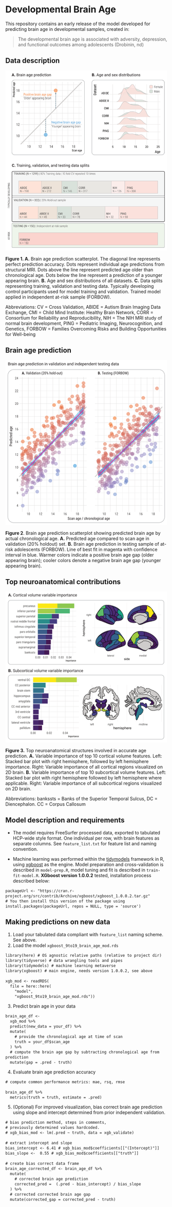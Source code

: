 # Developmental Brain Age

This repository contains an early release of the model developed for predicting brain age in developmental samples, created in:

> The developmental brain age is associated with adversity, depression, and functional outcomes among adolescents (Drobinin, nd)

## Data description

![Data splits](https://github.com/GitDro/DevelopmentalBrainAge/blob/master/figures/1.%20Brain%20age%2C%20age%20dist%2C%20data%20splits.png)

**Figure 1. A.** Brain age prediction scatterplot. The diagonal line represents perfect prediction accuracy. Dots represent individual age predictions from structural MRI. Dots above the line represent predicted age older than chronological age. Dots below the line represent a prediction of a younger appearing brain. **B.**  Age and sex distributions of all datasets.  **C.** Data splits representing training, validation and testing data. Typically developing control participants used for model training and validation. Trained model applied in independent at-risk sample (FORBOW). 

Abbreviations: CV = Cross Validation, ABIDE = Autism Brain Imaging Data Exchange, CMI = Child Mind Institute: Healthy Brain Network, CORR = Consortium for Reliability and Reproducibility, NIH = The NIH MRI study of normal brain development, PING = Pediatric Imaging, Neurocognition, and Genetics, FORBOW = Families Overcoming Risks and Building Opportunities for Well-being


## Brain age prediction

![Model performance](https://github.com/GitDro/DevelopmentalBrainAge/blob/master/figures/2.%20Validation%20and%20Testing%20Scatterplot.png)

**Figure 2**. Brain age prediction scatterplot showing predicted brain age by actual chronological age. **A.** Predicted age compared to scan age in validation (20% holdout) set. **B.** Brain age prediction in testing sample of at-risk adolescents (FORBOW). Line of best fit in magenta with confidence interval in blue. Warmer colors indicate a positive brain age gap (older appearing brain); cooler colors denote a negative brain age gap (younger appearing brain). 

## Top neuroanatomical contributions

![VIP](https://github.com/GitDro/DevelopmentalBrainAge/blob/master/figures/3.%20VIP.png)

**Figure 3.** Top neuroanatomical structures involved in accurate age prediction. **A.** Variable importance of top 10 cortical volume features. Left: Stacked bar plot with right hemisphere, followed by left hemisphere importance. Right: Variable importance of all cortical regions visualized on 2D brain. **B.** Variable importance of top 10 subcortical volume features. Left: Stacked bar plot with right hemisphere followed by left hemisphere where applicable. Right: Variable importance of all subcortical regions visualized on 2D brain.

Abbreviations: bankssts = Banks of the Superior Temporal Sulcus, DC = Diencephalon. CC = Corpus Callosum


## Model description and requirements

* The model requires FreeSurfer processed data, exported to tabulated HCP-wide style format. One individual per row, with brain features as separate columns. See `feature_list.txt` for feature list and naming convention.

* Machine learning was performed within the [tidymodels](https://www.tidymodels.org/) framework in R, using [xgboost](https://xgboost.ai/) as the engine. Model preparation and cross-validation is described in `model-prep.R`, model tuning and fit is described in `train-fit-model.R`. __XGboost version 1.0.0.2__ tested, installation process described below:

```{r}
packageUrl <- "https://cran.r-project.org/src/contrib/Archive/xgboost/xgboost_1.0.0.2.tar.gz"
# You then install this version of the package using
install.packages(packageUrl, repos = NULL, type = 'source')
```

## Making predictions on new data

1. Load your tabulated data compliant with `feature_list` naming scheme. See above.
2. Load the model `xgboost_9to19_brain_age_mod.rds`

```{r}
library(here) # OS agnostic relative paths (relative to project dir)
library(tidyverse) # data wrangling tools and pipes
library(tidymodels) # machine learning metaverse
library(xgboost) # main engine, needs version 1.0.0.2, see above

xgb_mod <- readRDS(
  file = here::here(
    "model",
    "xgboost_9to19_brain_age_mod.rds"))
```

3. Predict brain age in your data

```{r}
brain_age_df <-
  xgb_mod %>%
  predict(new_data = your_df) %>%
  mutate(
    # provide the chronological age at time of scan
    truth = your_df$scan_age
  ) %>%
  # compute the brain age gap by subtracting chronological age from prediction
  mutate(gap = .pred - truth)
```

4. Evaluate brain age prediction accuracy

```{r}
# compute common performance metrics: mae, rsq, rmse

brain_age_df %>%
  metrics(truth = truth, estimate = .pred)
```


5. (Optional) For improved visualization, bias correct brain age prediction using slope and intercept determined from prior independent validation.

```{r}
# bias prediction method, steps in comments,
# previously determined values hardcoded.
# xgb_bias_mod <- lm(.pred ~ truth, data = xgb_validate)

# extract intercept and slope
bias_intercept <- 6.41 # xgb_bias_mod$coefficients[["(Intercept)"]]
bias_slope <-  0.55 # xgb_bias_mod$coefficients[["truth"]]

# create bias correct data frame
brain_age_corrected_df <- brain_age_df %>%
  mutate(
    # corrected brain age prediction
    corrected_pred =  (.pred - bias_intercept) / bias_slope
  ) %>%
  # corrected corrected brain age gap
  mutate(corrected_gap = corrected_pred - truth)
```
